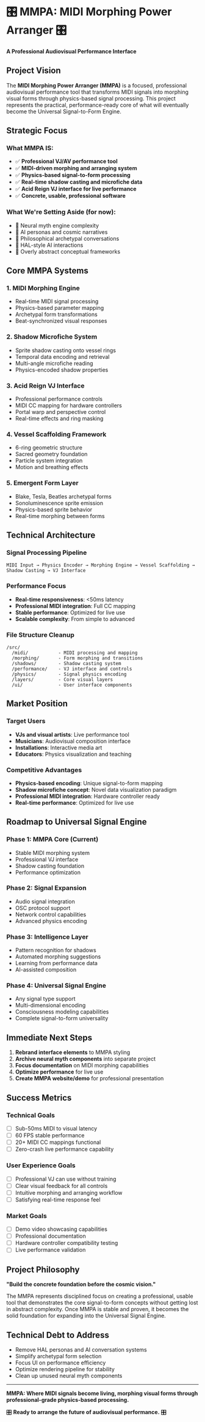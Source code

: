 # 🎛️ MMPA: MIDI Morphing Power Arranger 🎛️

**A Professional Audiovisual Performance Interface**

## Project Vision

The **MIDI Morphing Power Arranger (MMPA)** is a focused, professional audiovisual performance tool that transforms MIDI signals into morphing visual forms through physics-based signal processing. This project represents the practical, performance-ready core of what will eventually become the Universal Signal-to-Form Engine.

## Strategic Focus

### What MMPA IS:
- ✅ **Professional VJ/AV performance tool**
- ✅ **MIDI-driven morphing and arranging system**
- ✅ **Physics-based signal-to-form processing**
- ✅ **Real-time shadow casting and microfiche data**
- ✅ **Acid Reign VJ interface for live performance**
- ✅ **Concrete, usable, professional software**

### What We're Setting Aside (for now):
- 🚫 Neural myth engine complexity
- 🚫 AI personas and cosmic narratives
- 🚫 Philosophical archetypal conversations
- 🚫 HAL-style AI interactions
- 🚫 Overly abstract conceptual frameworks

## Core MMPA Systems

### 1. **MIDI Morphing Engine**
- Real-time MIDI signal processing
- Physics-based parameter mapping
- Archetypal form transformations
- Beat-synchronized visual responses

### 2. **Shadow Microfiche System**
- Sprite shadow casting onto vessel rings
- Temporal data encoding and retrieval
- Multi-angle microfiche reading
- Physics-encoded shadow properties

### 3. **Acid Reign VJ Interface**
- Professional performance controls
- MIDI CC mapping for hardware controllers
- Portal warp and perspective control
- Real-time effects and ring masking

### 4. **Vessel Scaffolding Framework**
- 6-ring geometric structure
- Sacred geometry foundation
- Particle system integration
- Motion and breathing effects

### 5. **Emergent Form Layer**
- Blake, Tesla, Beatles archetypal forms
- Sonoluminescence sprite emission
- Physics-based sprite behavior
- Real-time morphing between forms

## Technical Architecture

### **Signal Processing Pipeline**
```
MIDI Input → Physics Encoder → Morphing Engine → Vessel Scaffolding → Shadow Casting → VJ Interface
```

### **Performance Focus**
- **Real-time responsiveness**: <50ms latency
- **Professional MIDI integration**: Full CC mapping
- **Stable performance**: Optimized for live use
- **Scalable complexity**: From simple to advanced

### **File Structure Cleanup**
```
/src/
  /midi/           - MIDI processing and mapping
  /morphing/       - Form morphing and transitions
  /shadows/        - Shadow casting system
  /performance/    - VJ interface and controls
  /physics/        - Signal physics encoding
  /layers/         - Core visual layers
  /ui/             - User interface components
```

## Market Position

### **Target Users**
- **VJs and visual artists**: Live performance tool
- **Musicians**: Audiovisual composition interface
- **Installations**: Interactive media art
- **Educators**: Physics visualization and teaching

### **Competitive Advantages**
- **Physics-based encoding**: Unique signal-to-form mapping
- **Shadow microfiche concept**: Novel data visualization paradigm
- **Professional MIDI integration**: Hardware controller ready
- **Real-time performance**: Optimized for live use

## Roadmap to Universal Signal Engine

### **Phase 1: MMPA Core** (Current)
- Stable MIDI morphing system
- Professional VJ interface
- Shadow casting foundation
- Performance optimization

### **Phase 2: Signal Expansion**
- Audio signal integration
- OSC protocol support
- Network control capabilities
- Advanced physics encoding

### **Phase 3: Intelligence Layer**
- Pattern recognition for shadows
- Automated morphing suggestions
- Learning from performance data
- AI-assisted composition

### **Phase 4: Universal Signal Engine**
- Any signal type support
- Multi-dimensional encoding
- Consciousness modeling capabilities
- Complete signal-to-form universality

## Immediate Next Steps

1. **Rebrand interface elements** to MMPA styling
2. **Archive neural myth components** into separate project
3. **Focus documentation** on MIDI morphing capabilities
4. **Optimize performance** for live use
5. **Create MMPA website/demo** for professional presentation

## Success Metrics

### **Technical Goals**
- [ ] Sub-50ms MIDI to visual latency
- [ ] 60 FPS stable performance
- [ ] 20+ MIDI CC mappings functional
- [ ] Zero-crash live performance capability

### **User Experience Goals**
- [ ] Professional VJ can use without training
- [ ] Clear visual feedback for all controls
- [ ] Intuitive morphing and arranging workflow
- [ ] Satisfying real-time response feel

### **Market Goals**
- [ ] Demo video showcasing capabilities
- [ ] Professional documentation
- [ ] Hardware controller compatibility testing
- [ ] Live performance validation

## Project Philosophy

**"Build the concrete foundation before the cosmic vision."**

The MMPA represents disciplined focus on creating a professional, usable tool that demonstrates the core signal-to-form concepts without getting lost in abstract complexity. Once MMPA is stable and proven, it becomes the solid foundation for expanding into the Universal Signal Engine.

## Technical Debt to Address

- Remove HAL personas and AI conversation systems
- Simplify archetypal form selection
- Focus UI on performance efficiency
- Optimize rendering pipeline for stability
- Clean up unused neural myth components

---

**MMPA: Where MIDI signals become living, morphing visual forms through professional-grade physics-based processing.**

🎛️ **Ready to arrange the future of audiovisual performance.** 🎛️